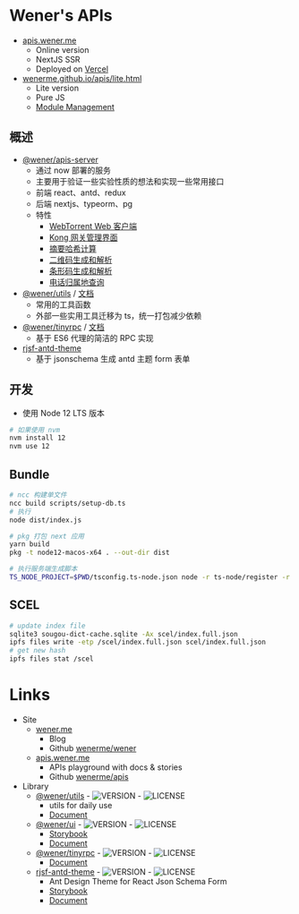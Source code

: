 # Wener's APIs

- [apis.wener.me](https://apis.wener.me)
  - Online version
  - NextJS SSR
  - Deployed on [Vercel](https://vercel.com)
- [wenerme.github.io/apis/lite.html](https://wenerme.github.io/apis/lite.html)
  - Lite version
  - Pure JS
  - [Module Management](https://wenerme.github.io/apis/lite.html#/lab/modules)

## 概述

- [@wener/apis-server](https://apis.wener.me)
  - 通过 now 部署的服务
  - 主要用于验证一些实验性质的想法和实现一些常用接口
  - 前端 react、antd、redux
  - 后端 nextjs、typeorm、pg
  - 特性
    - [WebTorrent Web 客户端](https://apis.wener.me/webtorrent/client)
    - [Kong 网关管理界面](https://apis.wener.me/kong/admin)
    - [摘要哈希计算](https://apis.wener.me/hash/digest)
    - [二维码生成和解析](https://apis.wener.me/barcode/qrcode/builder)
    - [条形码生成和解析](https://apis.wener.me/barcode/linear/builder)
    - [电话归属地查询](https://apis.wener.me/phone/attribution)
- [@wener/utils](https://www.npmjs.com/package/@wener/utils) / [文档](https://apis.wener.me/docs/@wener/utils/index.html)
  - 常用的工具函数
  - 外部一些实用工具迁移为 ts，统一打包减少依赖
- [@wener/tinyrpc](https://www.npmjs.com/package/@wener/tinyrpc) / [文档](https://apis.wener.me/docs/@wener/tinyrpc/index.html)
  - 基于 ES6 代理的简洁的 RPC 实现
- [rjsf-antd-theme](https://www.npmjs.com/package/rjsf-antd-theme)
  - 基于 jsonschema 生成 antd 主题 form 表单

## 开发

- 使用 Node 12 LTS 版本

```bash
# 如果使用 nvm
nvm install 12
nvm use 12
```

## Bundle

```bash
# ncc 构建单文件
ncc build scripts/setup-db.ts
# 执行
node dist/index.js

# pkg 打包 next 应用
yarn build
pkg -t node12-macos-x64 . --out-dir dist

# 执行服务端生成脚本
TS_NODE_PROJECT=$PWD/tsconfig.ts-node.json node -r ts-node/register -r tsconfig-paths/register server/prebuild.ts
```

## SCEL

```bash
# update index file
sqlite3 sougou-dict-cache.sqlite -Ax scel/index.full.json
ipfs files write -etp /scel/index.full.json scel/index.full.json
# get new hash
ipfs files stat /scel
```

<!-- LINK:BEGIN -->

# Links

- Site
  - [wener.me](https://wener.me)
    - Blog
    - Github [wenerme/wener](https://github.com/wenerme/wener)
  - [apis.wener.me](https://apis.wener.me/)
    - APIs playground with docs & stories
    - Github [wenerme/apis](https://github.com/wenerme/apis)
- Library
  - [@wener/utils](https://www.npmjs.com/package/@wener/utils) - ![VERSION](https://img.shields.io/npm/v/@wener/utils) - ![LICENSE](https://img.shields.io/npm/l/@wener/utils)
    - utils for daily use
    - [Document](https://apis.wener.me/docs/@wener/utils/)
  - [@wener/ui](https://www.npmjs.com/package/@wener/ui) - ![VERSION](https://img.shields.io/npm/v/@wener/ui) - ![LICENSE](https://img.shields.io/npm/l/@wener/ui)
    - [Storybook](https://apis.wener.me/storybook/@wener/ui)
    - [Document](https://apis.wener.me/docs/@wener/ui/)
  - [@wener/tinyrpc](https://www.npmjs.com/package/@wener/tinyrpc) - ![VERSION](https://img.shields.io/npm/v/@wener/tinyrpc) - ![LICENSE](https://img.shields.io/npm/l/@wener/tinyrpc)
    - [Document](https://apis.wener.me/docs/@wener/tinyrpc/)
  - [rjsf-antd-theme](https://www.npmjs.com/package/rjsf-antd-theme) - ![VERSION](https://img.shields.io/npm/v/rjsf-antd-theme) - ![LICENSE](https://img.shields.io/npm/l/rjsf-antd-theme)
    - Ant Design Theme for React Json Schema Form
    - [Storybook](https://apis.wener.me/storybook/rjsf-antd-theme)
    - [Document](https://apis.wener.me/docs/rjsf-antd-theme/)

<!-- LINK:END -->

